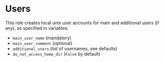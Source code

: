 # Users

This role creates local unix user accounts for main and additional users (if
any), as specified in variables:

* `main_user_name` (mandatory)
* `main_user_comment` (optional)
* `additional_users` (list of usernames, see defaults)
* `do_not_access_home_dir` (`False` by default)
